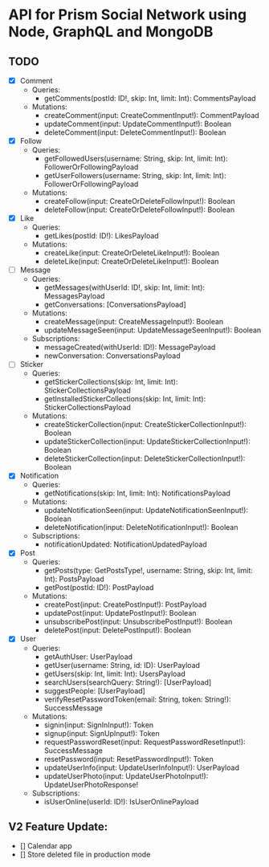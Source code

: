 # API for Prism Social Network using Node, GraphQL and MongoDB

## TODO

- [x] Comment
  - Queries:
    - getComments(postId: ID!, skip: Int, limit: Int): CommentsPayload
  - Mutations:
    - createComment(input: CreateCommentInput!): CommentPayload
    - updateComment(input: UpdateCommentInput!): Boolean
    - deleteComment(input: DeleteCommentInput!): Boolean
- [x] Follow
  - Queries:
    - getFollowedUsers(username: String, skip: Int, limit: Int): FollowerOrFollowingPayload
    - getUserFollowers(username: String, skip: Int, limit: Int): FollowerOrFollowingPayload
  - Mutations:
    - createFollow(input: CreateOrDeleteFollowInput!): Boolean
    - deleteFollow(input: CreateOrDeleteFollowInput!): Boolean
- [x] Like
  - Queries:
    - getLikes(postId: ID!): LikesPayload
  - Mutations:
    - createLike(input: CreateOrDeleteLikeInput!): Boolean
    - deleteLike(input: CreateOrDeleteLikeInput!): Boolean
- [ ] Message
  - Queries:
    - getMessages(withUserId: ID!, skip: Int, limit: Int): MessagesPayload
    - getConversations: [ConversationsPayload]
  - Mutations:
    - createMessage(input: CreateMessageInput!): Boolean
    - updateMessageSeen(input: UpdateMessageSeenInput!): Boolean
  - Subscriptions:
    - messageCreated(withUserId: ID!): MessagePayload
    - newConversation: ConversationsPayload
- [ ] Sticker
  - Queries:
    - getStickerCollections(skip: Int, limit: Int): StickerCollectionsPayload
    - getInstalledStickerCollections(skip: Int, limit: Int): StickerCollectionsPayload
  - Mutations:
    - createStickerCollection(input: CreateStickerCollectionInput!): Boolean
    - updateStickerCollection(input: UpdateStickerCollectionInput!): Boolean
    - deleteStickerCollection(input: DeleteStickerCollectionInput!): Boolean
- [x] Notification
  - Queries:
    - getNotifications(skip: Int, limit: Int): NotificationsPayload
  - Mutations:
    - updateNotificationSeen(input: UpdateNotificationSeenInput!): Boolean
    - deleteNotification(input: DeleteNotificationInput!): Boolean
  - Subscriptions:
    - notificationUpdated: NotificationUpdatedPayload
- [x] Post
  - Queries:
    - getPosts(type: GetPostsType!, username: String, skip: Int, limit: Int): PostsPayload
    - getPost(postId: ID!): PostPayload
  - Mutations:
    - createPost(input: CreatePostInput!): PostPayload
    - updatePost(input: UpdatePostInput!): Boolean
    - unsubscribePost(input: UnsubscribePostInput!): Boolean
    - deletePost(input: DeletePostInput!): Boolean
- [x] User
  - Queries:
    - getAuthUser: UserPayload
    - getUser(username: String, id: ID): UserPayload
    - getUsers(skip: Int, limit: Int): UsersPayload
    - searchUsers(searchQuery: String!): [UserPayload]
    - suggestPeople: [UserPayload]
    - verifyResetPasswordToken(email: String, token: String!): SuccessMessage
  - Mutations:
    - signin(input: SignInInput!): Token
    - signup(input: SignUpInput!): Token
    - requestPasswordReset(input: RequestPasswordResetInput!): SuccessMessage
    - resetPassword(input: ResetPasswordInput!): Token
    - updateUserInfo(input: UpdateUserInfoInput!): UserPayload
    - updateUserPhoto(input: UpdateUserPhotoInput!): UpdateUserPhotoResponse!
  - Subscriptions:
    - isUserOnline(userId: ID!): IsUserOnlinePayload

## V2 Feature Update:

- [] Calendar app
- [] Store deleted file in production mode
